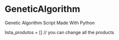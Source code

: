 # GeneticAlgorithm
Genetic Algorithm Script Made With Python 

<p> 
  lista_produtos = [] // you can change all the products 
</p
